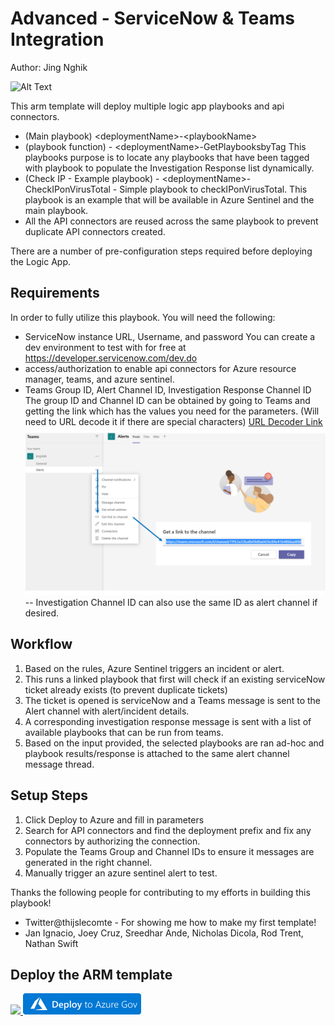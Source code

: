# Advanced - ServiceNow & Teams Integration
Author: Jing Nghik

![Alt Text](./Media/animated.gif)

This arm template will deploy multiple logic app playbooks and api connectors. 
- (Main playbook) \<deploymentName>-\<playbookName>
- (playbook function) - \<deploymentName>-GetPlaybooksbyTag
This playbooks purpose is to locate any playbooks that have been tagged with playbook to populate the Investigation Response list dynamically.
- (Check IP - Example playbook) - \<deploymentName>-CheckIPonVirusTotal - Simple playbook to checkIPonVirusTotal. This playbook is an example that will be available in Azure Sentinel and the main playbook.
- All the API connectors are reused across the same playbook to prevent duplicate API connectors created. 

There are a number of pre-configuration steps required before deploying the Logic App.

## Requirements
In order to fully utilize this playbook. You will need the following:
- ServiceNow instance URL, Username, and password
You can create a dev environment to test with for free at https://developer.servicenow.com/dev.do
- access/authorization to enable api connectors for Azure resource manager, teams, and azure sentinel.
- Teams Group ID, Alert Channel ID, Investigation Response Channel ID 
The group ID and Channel ID can be obtained by going to Teams and getting the link which has the values you need for the parameters. (Will need to URL decode it if there are special characters) [URL Decoder Link](https://www.urldecoder.org/)
![Alt Text](./Media/teams.png)
-- Investigation Channel ID can also use the same ID as alert channel if desired. 

## Workflow
1. Based on the rules, Azure Sentinel triggers an incident or alert. 
2. This runs a linked playbook that first will check if an existing serviceNow ticket already exists (to prevent duplicate tickets)
3. The ticket is opened is serviceNow and a Teams message is sent to the Alert channel with alert/incident details.
4. A corresponding investigation response message is sent with a list of available playbooks that can be run from teams. 
5. Based on the input provided, the selected playbooks are ran ad-hoc and playbook results/response is attached to the same alert channel message thread. 

## Setup Steps
1. Click Deploy to Azure and fill in parameters
2. Search for API connectors and find the deployment prefix and fix any connectors by authorizing the connection.
3. Populate the Teams Group and Channel IDs to ensure it messages are generated in the right channel.
3. Manually trigger an azure sentinel alert to test. 

Thanks the following people for contributing to my efforts in building this playbook!
- Twitter@thijslecomte - For showing me how to make my first template!
- Jan Ignacio, Joey Cruz, Sreedhar Ande, Nicholas Dicola, Rod Trent, Nathan Swift

## Deploy the ARM template
<a href="https://portal.azure.com/#create/Microsoft.Template/uri/https://raw.githubusercontent.com/Azure/Azure-Sentinel/master/Playbooks/Advanced-SNOW-Integration/azuredeploy.json" target="_blank">
    <img src="https://aka.ms/deploytoazurebutton""/>
</a>
<a href="https://portal.azure.us/#create/Microsoft.Template/uri/https://raw.githubusercontent.com/Azure/Azure-Sentinel/master/Playbooks/Advanced-SNOW-Integration/azuredeploy.json" target="_blank">
<img src="https://raw.githubusercontent.com/Azure/azure-quickstart-templates/master/1-CONTRIBUTION-GUIDE/images/deploytoazuregov.png"/>
</a>